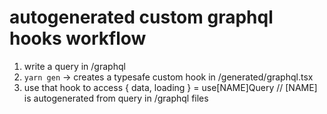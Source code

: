 # autogenerated custom graphql hooks workflow

1. write a query in /graphql
2. `yarn gen` -> creates a typesafe custom hook in /generated/graphql.tsx
3. use that hook to access { data, loading } = use[NAME]Query // [NAME] is autogenerated from query in /graphql files
